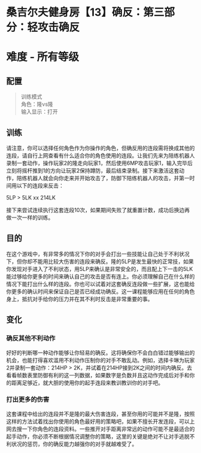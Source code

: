 # 桑吉尔夫健身房【13】确反：第三部分：轻攻击确反
# 难度 - 所有等级
## 配置
> 训练模式  
> 角色：隆vs隆  
> 输入显示：打开  

## 训练
请注意，你可以选择任何角色作为你操作的角色，但确反用的连段需将换成其他的连段，请自行上网查看有什么适合你的角色使用的连段。让我们先来为陪练机器人录制一套动作，操作玩家2的隆走向玩家1，然后使用6MP攻击玩家1，输入完毕后立刻将摇杆推到1的方向让玩家2保持蹲防，最后结束录制。接下来激活这套动作，陪练机器人就会向你走来并开始攻击了，防御下陪练机器人的攻击，并第一时间用以下的连段来反击：

5LP > 5LK xx 214LK

接下来尝试连续执行这套连段10次，如果期间失败了就重置计数，成功后换边再做一次一样的训练。

## 目的
在这个游戏中，有非常多的情况下你的对手会打出一些技能让自己处于不利状况下，但你却不能用比较大伤害的连段来确反。隆的5LP是发生最快的正常技，如果你发现对手进入了不利状态，用5LP来确认是非常安全的，而且配上下一击的5LK能过够给你更多的时间来确认自己的攻击是否有连上。你必须理解自己在什么样的情况下能打出什么样的连段。你也可以试着对这套确反连段做一些扩展，这也能给你更多的确认时间来保证自己是否已经成功确反。这一课程能够应用在任何的角色身上，抵抗对手给你的压力并在其不利时反击是非常重要的事。

## 变化
### 确反其他不利动作
好好的判断哪一种动作能够让你轻易的确反。这将确保你不会白白错过能够输出的机会，也能打得喜欢滥用不利动作压制你的对手不敢乱动。例如，选择卡琳为玩家2并录制一套动作：214HP > 2K，并试着在214HP接到2K之间的时间内确反。去看看帧数表里防御有利的这一列数据，如果数字是负数并且这动作完成后对手和你的距离足够近，就大胆的使用你的起手连段来教训教训你的对手吧。

### 打出更多的伤害
这套课程中给出的连段并不是隆的最大伤害连段，甚至你用的可能并不是隆，按照这样的方法试着找出你使用的角色最好用的策略吧，如果不擅长开发连段，可以上网去搜一下你角色的连段资料。一些推开对手距离非常远的动作可能不是最适合的起手动作，你必须不断根据情况调整你的策略，这里的关键是绝对不让对手逃脱不利状况的惩罚，你的确反能力越强你的对手就越难受了。
